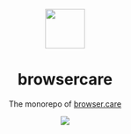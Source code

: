 <div align="center">
  <p>
    <img src="https://browser.care/logo.png" width="72">
  </p>

  <h1>browsercare</h1>

  <p>
    The monorepo of <a href="https://browser.care">browser.care</a>
  </p>

  <p>
    <a href="https://conventionalcommits.org"><img src="https://img.shields.io/badge/Conventional%20Commits-1.0.0-%23FE5196" ></a>
  </p>
</div>
